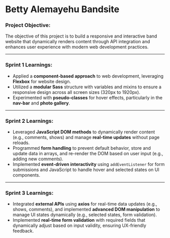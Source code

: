 # Betty Alemayehu Bandsite

### Project Objective:

The objective of this project is to build a responsive and interactive band website that dynamically renders content through API integration and enhances user experience with modern web development practices.

---

### Sprint 1 Learnings:

- Applied a **component-based approach** to web development, leveraging **Flexbox** for website design.
- Utilized a **modular Sass** structure with variables and mixins to ensure a responsive design across all screen sizes (320px to 1920px).
- Experimented with **pseudo-classes** for hover effects, particularly in the **nav-bar** and **photo gallery**.

---

### Sprint 2 Learnings:

- Leveraged **JavaScript DOM methods** to dynamically render content (e.g., comments, shows) and manage **real-time updates** without page reloads.
- Programmed **form handling** to prevent default behavior, store and update data in arrays, and re-render the DOM based on user input (e.g., adding new comments).
- Implemented **event-driven interactivity** using `addEventListener` for form submissions and JavaScript to handle hover and selected states on UI components.

---

### Sprint 3 Learnings:

- Integrated **external APIs** using **axios** for real-time data updates (e.g., shows, comments), and implemented **advanced DOM manipulation** to manage UI states dynamically (e.g., selected states, form validation).
- Implemented **real-time form validation** with required fields that dynamically adjust based on input validity, ensuring UX-friendly feedback.
